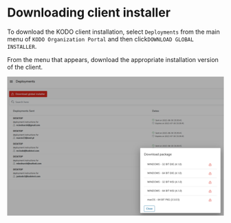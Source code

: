 # Downloading client installer

To download the KODO client installation, select `Deployments` from the main menu of `KODO Organization Portal` and then click`DOWNLOAD GLOBAL INSTALLER`.

From the menu that appears, download the appropriate installation version of the client.

![](../../.gitbook/assets/image%20%2854%29.png)



